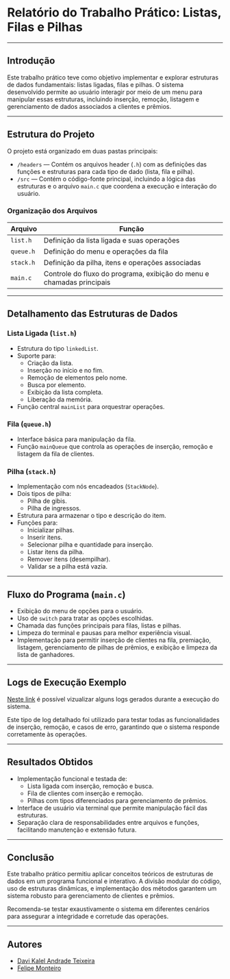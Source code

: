 # Relatório do Trabalho Prático: Listas, Filas e Pilhas

---

## Introdução

Este trabalho prático teve como objetivo implementar e explorar estruturas de dados fundamentais: listas ligadas, filas e pilhas. O sistema desenvolvido permite ao usuário interagir por meio de um menu para manipular essas estruturas, incluindo inserção, remoção, listagem e gerenciamento de dados associados a clientes e prêmios.

---

## Estrutura do Projeto

O projeto está organizado em duas pastas principais:

- `/headers` — Contém os arquivos header (`.h`) com as definições das funções e estruturas para cada tipo de dado (lista, fila e pilha).
- `/src` — Contém o código-fonte principal, incluindo a lógica das estruturas e o arquivo `main.c` que coordena a execução e interação do usuário.

### Organização dos Arquivos

| Arquivo   | Função                                                                |
| --------- | --------------------------------------------------------------------- |
| `list.h`  | Definição da lista ligada e suas operações                            |
| `queue.h` | Definição do menu e operações da fila                                 |
| `stack.h` | Definição da pilha, itens e operações associadas                      |
| `main.c`  | Controle do fluxo do programa, exibição do menu e chamadas principais |

---

## Detalhamento das Estruturas de Dados

### Lista Ligada (`list.h`)

- Estrutura do tipo `linkedList`.
- Suporte para:
  - Criação da lista.
  - Inserção no início e no fim.
  - Remoção de elementos pelo nome.
  - Busca por elemento.
  - Exibição da lista completa.
  - Liberação da memória.
- Função central `mainList` para orquestrar operações.

### Fila (`queue.h`)

- Interface básica para manipulação da fila.
- Função `mainQueue` que controla as operações de inserção, remoção e listagem da fila de clientes.

### Pilha (`stack.h`)

- Implementação com nós encadeados (`StackNode`).
- Dois tipos de pilha:
  - Pilha de gibis.
  - Pilha de ingressos.
- Estrutura para armazenar o tipo e descrição do item.
- Funções para:
  - Inicializar pilhas.
  - Inserir itens.
  - Selecionar pilha e quantidade para inserção.
  - Listar itens da pilha.
  - Remover itens (desempilhar).
  - Validar se a pilha está vazia.

---

## Fluxo do Programa (`main.c`)

- Exibição do menu de opções para o usuário.
- Uso de `switch` para tratar as opções escolhidas.
- Chamada das funções principais para filas, listas e pilhas.
- Limpeza do terminal e pausas para melhor experiência visual.
- Implementação para permitir inserção de clientes na fila, premiação, listagem, gerenciamento de pilhas de prêmios, e exibição e limpeza da lista de ganhadores.

---

## Logs de Execução Exemplo

[Neste link](logs.md) é possível vizualizar alguns logs gerados durante a execução do sistema.

Este tipo de log detalhado foi utilizado para testar todas as funcionalidades de inserção, remoção, e casos de erro, garantindo que o sistema responde corretamente às operações.

---

## Resultados Obtidos

- Implementação funcional e testada de:
  - Lista ligada com inserção, remoção e busca.
  - Fila de clientes com inserção e remoção.
  - Pilhas com tipos diferenciados para gerenciamento de prêmios.
- Interface de usuário via terminal que permite manipulação fácil das estruturas.
- Separação clara de responsabilidades entre arquivos e funções, facilitando manutenção e extensão futura.

---

## Conclusão

Este trabalho prático permitiu aplicar conceitos teóricos de estruturas de dados em um programa funcional e interativo. A divisão modular do código, uso de estruturas dinâmicas, e implementação dos métodos garantem um sistema robusto para gerenciamento de clientes e prêmios.

Recomenda-se testar exaustivamente o sistema em diferentes cenários para assegurar a integridade e corretude das operações.

---

## Autores

- [Davi Kalel Andrade Teixeira](https://github.com/dkat-davi)
- [Felipe Monteiro](https://github.com/felipe-monteiro16)

